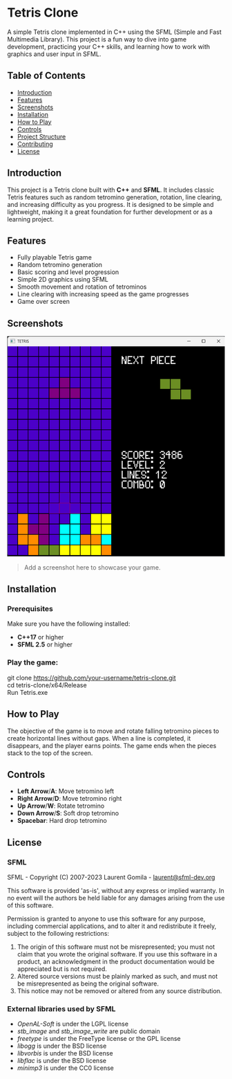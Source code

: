 # Tetris Clone

A simple Tetris clone implemented in C++ using the SFML (Simple and Fast Multimedia Library). This project is a fun way to dive into game development, practicing your C++ skills, and learning how to work with graphics and user input in SFML.

## Table of Contents
- [Introduction](#introduction)
- [Features](#features)
- [Screenshots](#screenshots)
- [Installation](#installation)
- [How to Play](#how-to-play)
- [Controls](#controls)
- [Project Structure](#project-structure)
- [Contributing](#contributing)
- [License](#license)

## Introduction
This project is a Tetris clone built with **C++** and **SFML**. It includes classic Tetris features such as random tetromino generation, rotation, line clearing, and increasing difficulty as you progress. It is designed to be simple and lightweight, making it a great foundation for further development or as a learning project.

## Features
- Fully playable Tetris game
- Random tetromino generation
- Basic scoring and level progression
- Simple 2D graphics using SFML
- Smooth movement and rotation of tetrominos
- Line clearing with increasing speed as the game progresses
- Game over screen

## Screenshots
![Tetris Clone](images/screenshot.png)

> Add a screenshot here to showcase your game.

## Installation

### Prerequisites
Make sure you have the following installed:
- **C++17** or higher
- **SFML 2.5** or higher

### Play the game:
git clone https://github.com/your-username/tetris-clone.git<br>
cd tetris-clone/x64/Release<br>
Run Tetris.exe
   
## How to Play
The objective of the game is to move and rotate falling tetromino pieces to create horizontal lines without gaps. When a line is completed, it disappears, and the player earns points. The game ends when the pieces stack to the top of the screen.

## Controls
- **Left Arrow**/**A**: Move tetromino left
- **Right Arrow**/**D**: Move tetromino right
- **Up Arrow**/**W**: Rotate tetromino
- **Down Arrow**/**S**: Soft drop tetromino
- **Spacebar**: Hard drop tetromino
## License
### SFML

SFML - Copyright (C) 2007-2023 Laurent Gomila - laurent@sfml-dev.org

This software is provided 'as-is', without any express or implied warranty. In no event will the authors be held liable for any damages arising from the use of this software.

Permission is granted to anyone to use this software for any purpose, including commercial applications, and to alter it and redistribute it freely, subject to the following restrictions:

  1. The origin of this software must not be misrepresented; you must not claim that you wrote the original software.  If you use this software in a product, an acknowledgment in the product documentation would be appreciated but is not required.
  2. Altered source versions must be plainly marked as such, and must not be misrepresented as being the original software.
  3. This notice may not be removed or altered from any source distribution.

### External libraries used by SFML

  * _OpenAL-Soft_ is under the LGPL license
  * _stb_image_ and _stb_image_write_ are public domain
  * _freetype_ is under the FreeType license or the GPL license
  * _libogg_ is under the BSD license
  * _libvorbis_ is under the BSD license
  * _libflac_ is under the BSD license
  * _minimp3_ is under the CC0 license
